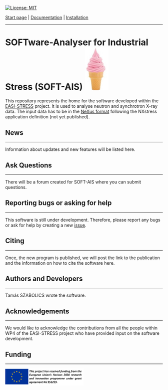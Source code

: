 [![License: MIT](https://img.shields.io/badge/License-MIT-yellow.svg)](https://opensource.org/licenses/MIT)

[Start page](README.md) | [Documentation](documentation.md) | [Installation](download.md)

-------------------------

# SOFTware-Analyser for Industrial Stress (SOFT-AIS) <img src="images/EIS.jpg" alt="SOFT-AIS Logo" style="width:75px;">

This repository represents the home for the software developed within the [EASI-STRESS](https://easi-stress.eu/) project. It is used to analyse neutron and synchrotron X-ray data. The input data has to be in the [NeXus format](http://www.nexusformat.org/) following the NXstress application definition (not yet published).

## News
-------

Information about updates and new features will be listed here. 

## Ask Questions
-------------------------

There will be a forum created for SOFT-AIS where you can submit questions. 

## Reporting bugs or asking for help
-------------------------

This software is still under development. Therefore, please report any bugs or ask for help by creating a new [issue](https://github.com/aapaecklar/SOFT-AIS/issues).

## Citing
-------------------------
Once, the new program is published, we will post the link to the publication and the information on how to cite the software here.

## Authors and Developers
-------------------------
Tamás SZABOLICS wrote the software. 

## Acknowledgements
-------------------------
We would like to acknowledge the contributions from all the people within WP4 of the EASI-STRESS project who have provided input on the software development.

## Funding
-------------------------
<img src="images/EASI-STRESS_eu-funding.png" alt="Funding Logo" style="width:250px;">


